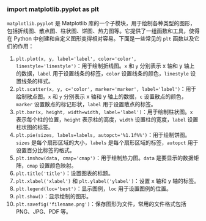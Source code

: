 ### import matplotlib.pyplot as plt

`matplotlib.pyplot` 是 Matplotlib 库的一个子模块，用于绘制各种类型的图形，包括折线图、散点图、柱状图、饼图、热力图等。它提供了一组函数和工具，使得在 Python 中创建和自定义图形变得相对容易。下面是一些常见的 `plt` 函数以及它们的作用：

1. `plt.plot(x, y, label='label', color='color', linestyle='linestyle')`：用于绘制折线图。`x` 和 `y` 分别表示 x 轴和 y 轴上的数据，`label` 用于设置线条的标签，`color` 设置线条的颜色，`linestyle` 设置线条的样式。
2. `plt.scatter(x, y, c='color', marker='marker', label='label')`：用于绘制散点图。`x` 和 `y` 分别表示 x 轴和 y 轴上的数据，`c` 设置散点的颜色，`marker` 设置散点的标记形状，`label` 用于设置散点的标签。
3. `plt.bar(x, height, width=width, label='label')`：用于绘制柱状图。`x` 表示每个柱的位置，`height` 表示柱的高度，`width` 设置柱的宽度，`label` 设置柱状图的标签。
4. `plt.pie(sizes, labels=labels, autopct='%1.1f%%')`：用于绘制饼图。`sizes` 是每个扇形区域的大小，`labels` 是每个扇形区域的标签，`autopct` 用于设置百分比标签的格式。
5. `plt.imshow(data, cmap='cmap')`：用于绘制热力图。`data` 是要显示的数据矩阵，`cmap` 设置颜色映射。
6. `plt.title('title')`：设置图表的标题。
7. `plt.xlabel('xlabel')` 和 `plt.ylabel('ylabel')`：设置 x 轴和 y 轴的标签。
8. `plt.legend(loc='best')`：显示图例，`loc` 用于设置图例的位置。
9. `plt.show()`：显示绘制的图形。
10. `plt.savefig('filename.png')`：保存图形为文件，常用的文件格式包括 PNG、JPG、PDF 等。